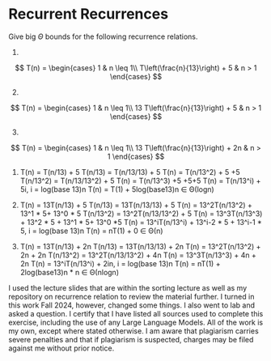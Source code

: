 # Recurrent Recurrences

Give big $\Theta$ bounds for the following recurrence relations.

1.
$$ T(n) =
    \begin{cases}
        1 & n \leq 1\\
        T\left(\frac{n}{13}\right) + 5 & n > 1
    \end{cases}
$$

2.
$$ T(n) =
    \begin{cases}
        1 & n \leq 1\\
        13 T\left(\frac{n}{13}\right) + 5 & n > 1
    \end{cases}
$$

3.
$$ T(n) =
    \begin{cases}
        1 & n \leq 1\\
        13 T\left(\frac{n}{13}\right) + 2n & n > 1
    \end{cases}
$$

1. T(n) = T(n/13) + 5
T(n/13) = T(n/13/13) + 5
T(n) = T(n/13^2) + 5 +5
T(n/13^2)  = T(n/13/13^2) + 5
T(n) = T(n/13^3) +5 +5+5
T(n) = T(n/13^i) + 5i, i = log(base 13)n
T(n) = T(1) + 5log(base13)n ∈ Θ(logn)

2. T(n) = 13T(n/13) + 5
T(n/13) = 13T(n/13/13) + 5
T(n) = 13^2T(n/13^2) + 13^1 * 5+ 13^0 * 5
T(n/13^2)  = 13^2T(n/13/13^2) + 5
T(n) = 13^3T(n/13^3) + 13^2 * 5 + 13^1 * 5+ 13^0 *5
T(n) = 13^iT(n/13^i) + 13^i-2 * 5 + 13^i-1 * 5, i = log(base 13)n
T(n) = nT(1) + 0 ∈ Θ(n)

3. T(n) = 13T(n/13) + 2n 
T(n/13) = 13T(n/13/13) + 2n
T(n) = 13^2T(n/13^2) + 2n + 2n
T(n/13^2)  = 13^2T(n/13/13^2) + 4n
T(n) = 13^3T(n/13^3) + 4n + 2n
T(n) = 13^iT(n/13^i) + 2in, i = log(base 13)n
T(n) = nT(1) + 2log(base13)n * n ∈ Θ(nlogn)

I used the lecture slides that are within the sorting lecture as well as my repository on recurrence relation to review the material further. I turned in this work Fall 2024, however, changed some things. I also went to lab and asked a question.
I certify that I have listed all sources used to complete this exercise, including the use of any Large Language Models. All of the work is my own, except where stated otherwise. I am aware that plagiarism carries severe penalties and that if plagiarism is suspected, charges may be filed against me without prior notice.
